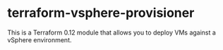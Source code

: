 # terraform-vsphere-provisioner
This is a Terraform 0.12 module that allows you to deploy VMs against a vSphere environment.
